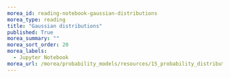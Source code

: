```yaml
---
morea_id: reading-notebook-gaussian-distributions
morea_type: reading
title: "Gaussian distributions"
published: True
morea_summary: ""
morea_sort_order: 20
morea_labels: 
  - Jupyter Notebook
morea_url: /morea/probability_models/resources/15_probability_distributions_gaussian.ipynb
---
```

